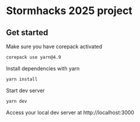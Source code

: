 # Stormhacks 2025 project

## Get started

Make sure you have corepack activated

```sh
corepack use yarn@4.9
```

Install dependencies with yarn

```sh
yarn install
```

Start dev server

```sh
yarn dev
```

Access your local dev server at http://localhost:3000
